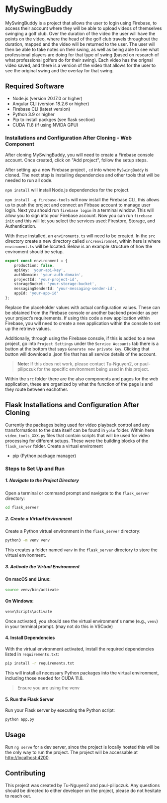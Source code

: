 # MySwingBuddy

MySwingBuddy is a project that allows the user to login using Firebase, to access their account where they will be able to upload videos of themselves swinging a golf club. Over the duration of the video the user will have the points on the video, where the head of the golf club travels throughout the duration, mapped and the video will be returned to the user. The user will then be able to take notes on their swing, as well as being able to see what professional players are doing for that type of swing (based on research of what professional golfers do for their swing). Each video has the orignal video saved, and there is a version of the video that allows for the user to see the original swing and the overlay for that swing. 


## Required Software
* Node.js (version 20.17.0 or higher)
* Angular CLI (version 18.2.6 or higher)
* Firebase CLI (latest version)
* Python 3.9 or higher
* Pip to install packges (see flask section)
* CUDA 11.8 (if using NVIDA GPU)

### Installations and Configuration After Cloning - Web Component
After cloning MySwingBuddy, you will need to create a Firebase console account. Once created, click on "Add project", follow the setup steps.

After setting up a new Firebase project , `cd` into where `MySwingBuddy` is cloned. The next step is installing dependencies and other tools that will be needed to run all code. 

`npm install` will install Node.js dependencies for the project.

`npm install -g firebase-tools` will now install the Firebase CLI, this allows us to push the project and connect an Firbase account to manage user login. Next you should run `firebase login` in a terminal window. This will allow you to sign into your Firebase account. Now you can run `firebase init` and this will let you select the services used: Firestore, Storage, and Authentication.


With these installed, an `enviroments.ts` will need to be created. In the `src` directory create a new directory called `src/enviromnet`, within here is where `enviroment.ts` will be located. Below is an example structure of how the enviroment should be setup.

```typescript
export const environment = { 
    production: false, 
    apiKey: 'your-api-key', 
    authDomain: 'your-auth-domain', 
    projectId: 'your-project-id', 
    storageBucket: 'your-storage-bucket', 
    messagingSenderId: 'your-messaging-sender-id', 
    appId: 'your-app-id' 
}; 
```

Replace the placeholder values with actual configuration values. These can be obtained from the Firebase console or another backend provider as per your project’s requirements. If using this code a new application within Firebase, you will need to create a new application within the console to set up the retrieve values.

Additionally, through using the Firebase console, if this is added to a new project, go into `Project Settings` under the `Service Accounts` tab there is a button at the bottom that says `Generate new private key`. Clicking that button will download a .json file that has all service details of the account.

> **Note:** If this does not work, please contact Tu-Nguyen2, or paul-pilipczuk for the specific environment being used in this project.

Within the `src` folder there are the also components and pages for the web application, these are organized by what the function of the page is and they route between eachother.

## Flask Installations and Configuration After Cloning 
Currently the packages being used for video playback control and any transformations to the data itself can be found in `yolo` folder. Within here `video_tools_XXX.py` files that contain scripts that will be used for video processing for different setups. These were the building blocks of the `flask_server` folder. Create a virtual enviroment

- pip (Python package manager)

### Steps to Set Up and Run

##### 1. Navigate to the Project Directory

Open a terminal or command prompt and navigate to the `flask_server` directory:

```bash
cd flask_server
```

##### 2. Create a Virtual Environment

Create a Python virtual environment in the `flask_server` directory:

```bash
python3 -m venv venv
```

This creates a folder named `venv` in the `flask_server` directory to store the virtual environment.

##### 3. Activate the Virtual Environment

#### On macOS and Linux:

```bash
source venv/bin/activate
```

#### On Windows:

```bash
venv\Scripts\activate
```

Once activated, you should see the virtual environment's name (e.g., `venv`) in your terminal prompt. (may not do this in VSCode)

#### 4. Install Dependencies

With the virtual environment activated, install the required dependencies listed in `requirements.txt`:

```bash
pip install -r requirements.txt
```

This will install all necessary Python packages into the virtual environment, including those needed for CUDA 11.8.
> Ensure you are using the venv

#### 5. Run the Flask Server

Run your Flask server by executing the Python script:

```bash
python app.py
```

## Usage

Run `ng serve` for a dev server, since the project is locally hosted this will be the only way to run the project. The project will be accessable at [http://localhost:4200](http://localhost:4200).

## Contributing

This project was created by Tu-Nguyen2 and paul-pilipczuk. Any questions should be directed to either developer on the project, please do not hesitate to reach out.
